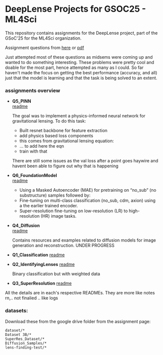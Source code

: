 # DeepLense Projects for GSOC25 - ML4Sci

This repository contains assignments for the DeepLense project, part of the GSoC'25 for the ML4Sci organization. 

Assignment questions from [here](https://docs.google.com/document/d/1a-5JiHph3K59gV3-kEZWzKYTFMvDeYiJvoE0U2I4x0w/edit?usp=sharing) or [pdf](/GSoC25_DeepLense_Tests.pdf)


Just attempted most of these questions as midsems were coming up and wanted to do something interesting. These problems were pretty cool and doable for the most part, hence attempted as many as I could. So far haven't made the focus on getting the best performance (accuracy, and all) just that the model is learning and that the task is being solved to an extent.

### assignments overview

- **Q5_PINN**  
    [readme](Q5_PINN/README.md)


    The goal was to implement a physics-informed neural network for gravitational lensing. 
    To do this task:
    - Built resnet backbone for feature extraction
    - add physics based loss components
    - this comes from gravitational lensing equation:
    - ... to add here the eqn
    - train with that

    There are still some issues as the val loss after a point goes haywire and havent been able to figure out why that is happening

- **Q6_FoundationModel**  
    [readme](Q6_FoundationModel/README.md)


    - Using a Masked Autoencoder (MAE) for pretraining on “no_sub” (no substructure) samples followed by:
    - Fine-tuning on multi-class classification (no_sub, cdm, axion) using a the earlier trained encoder.
    - Super-resolution fine-tuning on low-resolution (LR) to high-resolution (HR) image tasks.
    
- **Q4_Diffusion**  
    [readme](Q4_Diffusion/README.md)


    Contains resources and examples related to diffusion models for image generation and reconstruction.
    UNDER PROGRESS

- **Q1_Classification**
    [readme](Q1_Classification/README.md)



- **Q2_IdentifyingLenses**
    [readme](Q2_IdentifyingLenses/README.md)


    Binary classification but with weighted data


- **Q3_SuperResolution**
    [readme](Q3_SuperResolution/README.md)



All the details are in each's respective READMEs. They are more like notes rn,.. not finalied .. like logs


### datasets:
Download these from the google drive folder from the assignment page:
```
dataset/*
Dataset 3B/*
SuperRes_Dataset/*
Diffusion_Samples/*
lens-finding-test/*
```